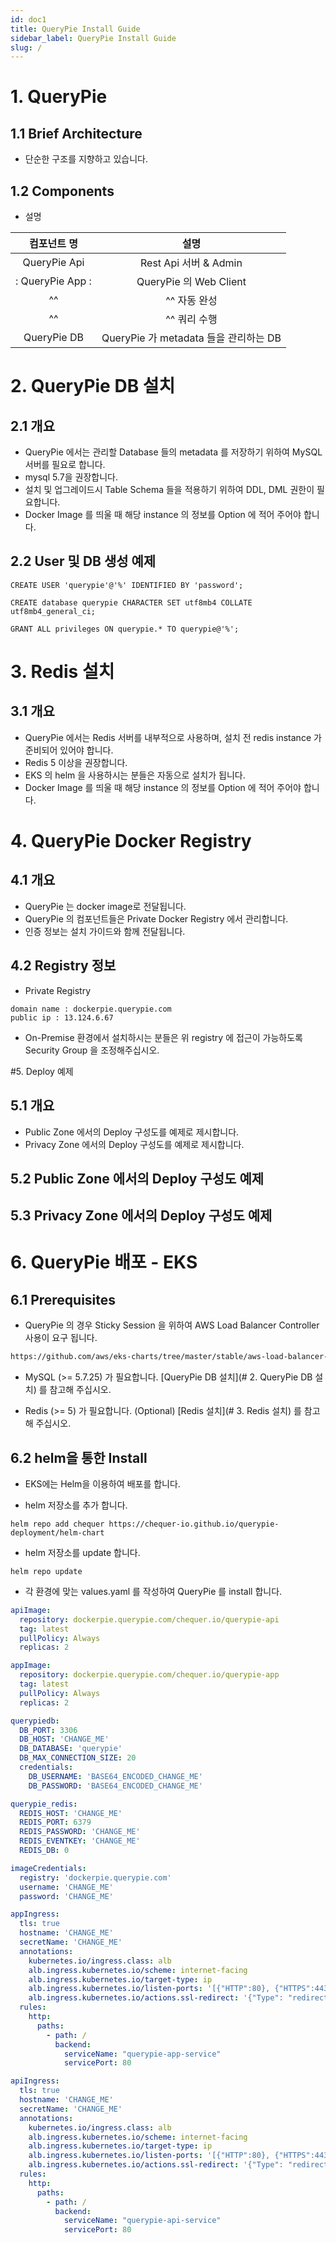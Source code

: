 ```yaml
---
id: doc1
title: QueryPie Install Guide
sidebar_label: QueryPie Install Guide
slug: /
---
```

# 1. QueryPie

## 1.1 Brief Architecture
* 단순한 구조를 지향하고 있습니다. 

## 1.2 Components
* 설명

| 컴포넌트 명 | 설명 |
| :---: | :---: |
|   QueryPie Api| Rest Api 서버  & Admin|
|:   QueryPie App :| QueryPie 의 Web Client   |
| ^^ | ^^ 자동 완성  |
| ^^ | ^^ 쿼리 수행 |
|   QueryPie DB| QueryPie 가 metadata 들을 관리하는 DB  |

# 2. QueryPie DB 설치

## 2.1 개요
* QueryPie 에서는 관리할 Database 들의 metadata 를 저장하기 위하여 MySQL 서버를 필요로 합니다.
* mysql 5.7을 권장합니다.
* 설치 및 업그레이드시 Table Schema 들을 적용하기 위하여 DDL, DML 권한이 필요합니다.
* Docker Image 를 띄울 때 해당 instance 의 정보를 Option 에 적어 주어야 합니다.

## 2.2 User 및 DB 생성 예제 
```mysql
CREATE USER 'querypie'@'%' IDENTIFIED BY 'password';

CREATE database querypie CHARACTER SET utf8mb4 COLLATE utf8mb4_general_ci;

GRANT ALL privileges ON querypie.* TO querypie@'%';
```

# 3. Redis 설치

## 3.1 개요

* QueryPie 에서는 Redis 서버를 내부적으로 사용하며, 설치 전 redis instance 가 준비되어 있어야 합니다.
* Redis 5 이상을 권장합니다.
* EKS 의 helm 을 사용하시는 분들은 자동으로 설치가 됩니다.
* Docker Image 를 띄울 때 해당 instance 의 정보를 Option 에 적어 주어야 합니다.

# 4. QueryPie Docker Registry

## 4.1 개요
 * QueryPie 는 docker image로 전달됩니다.
 * QueryPie 의 컴포넌트들은 Private Docker Registry 에서 관리합니다.
 * 인증 정보는 설치 가이드와 함께 전달됩니다.

## 4.2 Registry 정보
* Private Registry 
```text
domain name : dockerpie.querypie.com
public ip : 13.124.6.67
```
* On-Premise 환경에서 설치하시는 분들은 위 registry 에 접근이 가능하도록 Security Group 을 조정해주십시오.

#5. Deploy 예제
## 5.1 개요
* Public Zone 에서의 Deploy 구성도를 예제로 제시합니다.
* Privacy Zone 에서의 Deploy 구성도를 예제로 제시합니다.

## 5.2 Public Zone 에서의 Deploy 구성도 예제

## 5.3 Privacy Zone 에서의 Deploy 구성도 예제


# 6. QueryPie 배포 - EKS

## 6.1 Prerequisites
* QueryPie 의 경우 Sticky Session 을 위하여 AWS Load Balancer Controller 사용이 요구 됩니다.

```html
https://github.com/aws/eks-charts/tree/master/stable/aws-load-balancer-controller
```

* MySQL (>= 5.7.25) 가 필요합니다.
[QueryPie DB 설치](# 2. QueryPie DB 설치) 를 참고해 주십시오.

* Redis (>= 5) 가 필요합니다. (Optional)
[Redis 설치](# 3. Redis 설치) 를 참고해 주십시오.


## 6.2 helm을 통한 Install
* EKS에는 Helm을 이용하여 배포를 합니다.

* helm 저장소를 추가 합니다.

```shell script
helm repo add chequer https://chequer-io.github.io/querypie-deployment/helm-chart
```

* helm 저장소를 update 합니다.

```shell script
helm repo update
```

* 각 환경에 맞는 values.yaml 를 작성하여 QueryPie 를 install 합니다.

```yaml
apiImage:
  repository: dockerpie.querypie.com/chequer.io/querypie-api
  tag: latest
  pullPolicy: Always
  replicas: 2

appImage:
  repository: dockerpie.querypie.com/chequer.io/querypie-app
  tag: latest
  pullPolicy: Always
  replicas: 2

querypiedb:
  DB_PORT: 3306
  DB_HOST: 'CHANGE_ME'
  DB_DATABASE: 'querypie'
  DB_MAX_CONNECTION_SIZE: 20
  credentials:
    DB_USERNAME: 'BASE64_ENCODED_CHANGE_ME'
    DB_PASSWORD: 'BASE64_ENCODED_CHANGE_ME'

querypie_redis:
  REDIS_HOST: 'CHANGE_ME'
  REDIS_PORT: 6379
  REDIS_PASSWORD: 'CHANGE_ME'
  REDIS_EVENTKEY: 'CHANGE_ME'
  REDIS_DB: 0

imageCredentials:
  registry: 'dockerpie.querypie.com'
  username: 'CHANGE_ME'
  password: 'CHANGE_ME'

appIngress:
  tls: true
  hostname: 'CHANGE_ME'
  secretName: 'CHANGE_ME'
  annotations:
    kubernetes.io/ingress.class: alb
    alb.ingress.kubernetes.io/scheme: internet-facing
    alb.ingress.kubernetes.io/target-type: ip
    alb.ingress.kubernetes.io/listen-ports: '[{"HTTP":80}, {"HTTPS":443}]'
    alb.ingress.kubernetes.io/actions.ssl-redirect: '{"Type": "redirect", "RedirectConfig": { "Protocol": "HTTPS", "Port": "443", "StatusCode": "HTTP_301"}}'
  rules:
    http:
      paths:
        - path: /
          backend:
            serviceName: "querypie-app-service"
            servicePort: 80

apiIngress:
  tls: true
  hostname: 'CHANGE_ME'
  secretName: 'CHANGE_ME'
  annotations:
    kubernetes.io/ingress.class: alb
    alb.ingress.kubernetes.io/scheme: internet-facing
    alb.ingress.kubernetes.io/target-type: ip
    alb.ingress.kubernetes.io/listen-ports: '[{"HTTP":80}, {"HTTPS":443}]'
    alb.ingress.kubernetes.io/actions.ssl-redirect: '{"Type": "redirect", "RedirectConfig": { "Protocol": "HTTPS", "Port": "443", "StatusCode": "HTTP_301"}}'
  rules:
    http:
      paths:
        - path: /
          backend:
            serviceName: "querypie-api-service"
            servicePort: 80
```
